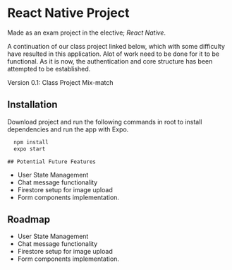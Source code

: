 # React Native Project

Made as an exam project in the elective; *React Native*.

A continuation of our class project linked below, which with some difficulty have resulted in this application. 
Alot of work need to be done for it to be functional.
As it is now, the authentication and core structure has been attempted to be established.

Version 0.1: Class Project Mix-match


## Installation

Download project and run the following commands in root to install dependencies and run the app with Expo.
```bash
  npm install
  expo start
```
    ## Potential Future Features

- User State Management 
- Chat message functionality
- Firestore setup for image upload
- Form components implementation.


## Roadmap

- User State Management 
- Chat message functionality
- Firestore setup for image upload
- Form components implementation.

